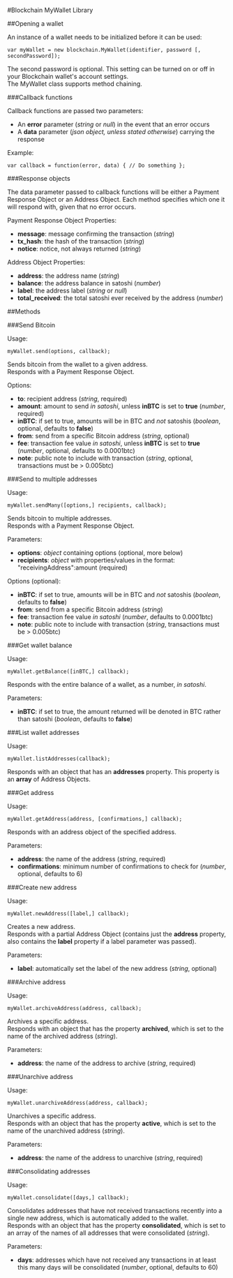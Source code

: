 #Blockchain MyWallet Library

##Opening a wallet

An instance of a wallet needs to be initialized before it can be used:

```
var myWallet = new blockchain.MyWallet(identifier, password [, secondPassword]);
```

The second password is optional. This setting can be turned on or off in your Blockchain wallet's account settings.  
The MyWallet class supports method chaining.

###Callback functions

Callback functions are passed two parameters:

* An **error** parameter (*string* or *null*) in the event that an error occurs
* A **data** parameter (*json object, unless stated otherwise*) carrying the response

Example:

```
var callback = function(error, data) { // Do something };
```

###Response objects

The data parameter passed to callback functions will be either a Payment Response Object or an Address Object. Each method specifies which one it will respond with, given that no error occurs.

Payment Response Object Properties:

* **message**: message confirming the transaction (*string*)
* **tx_hash**: the hash of the transaction (*string*)
* **notice**: notice, not always returned (*string*)

Address Object Properties:

* **address**: the address name (*string*)
* **balance**: the address balance in satoshi (*number*)
* **label**: the address label (*string* or *null*)
* **total_received**: the total satoshi ever received by the address (*number*)

##Methods

###Send Bitcoin

Usage:

```
myWallet.send(options, callback);
```

Sends bitcoin from the wallet to a given address.  
Responds with a Payment Response Object.

Options:

* **to**: recipient address (*string*, required)
* **amount**: amount to send *in satoshi*, unless **inBTC** is set to **true** (*number*, required)
* **inBTC**: if set to true, amounts will be in BTC and *not* satoshis (*boolean*, optional, defaults to **false**)
* **from**: send from a specific Bitcoin address (*string*, optional)
* **fee**: transaction fee value *in satoshi*, unless **inBTC** is set to **true** (*number*, optional, defaults to 0.0001btc)
* **note**: public note to include with transaction (*string*, optional, transactions must be > 0.005btc)

###Send to multiple addresses

Usage:

```
myWallet.sendMany([options,] recipients, callback);
```

Sends bitcoin to multiple addresses.  
Responds with a Payment Response Object.

Parameters:

* **options**: *object* containing options (optional, more below)
* **recipients**: *object* with properties/values in the format: "receivingAddress":amount (required)

Options (optional):

* **inBTC**: if set to true, amounts will be in BTC and *not* satoshis (*boolean*, defaults to **false**)
* **from**: send from a specific Bitcoin address (*string*)
* **fee**: transaction fee value *in satoshi* (*number*, defaults to 0.0001btc)
* **note**: public note to include with transaction (*string*, transactions must be > 0.005btc)

###Get wallet balance

Usage:

```
myWallet.getBalance([inBTC,] callback);
```

Responds with the entire balance of a wallet, as a number, *in satoshi*.

Parameters:

* **inBTC**: if set to true, the amount returned will be denoted in BTC rather than satoshi (*boolean*, defaults to **false**)

###List wallet addresses

Usage:

```
myWallet.listAddresses(callback);
```

Responds with an object that has an **addresses** property. This property is an **array** of Address Objects.

###Get address

Usage:

```
myWallet.getAddress(address, [confirmations,] callback);
```

Responds with an address object of the specified address.

Parameters:

* **address**: the name of the address (*string*, required)
* **confirmations**: minimum number of confirmations to check for (*number*, optional, defaults to 6)

###Create new address

Usage:

```
myWallet.newAddress([label,] callback);
```

Creates a new address.  
Responds with a partial Address Object (contains just the **address** property, also contains the **label** property if a label parameter was passed).

Parameters:

* **label**: automatically set the label of the new address (*string*, optional)

###Archive address

Usage:

```
myWallet.archiveAddress(address, callback);
```

Archives a specific address.  
Responds with an object that has the property **archived**, which is set to the name of the archived address (*string*).

Parameters:

* **address**: the name of the address to archive (*string*, required)

###Unarchive address

Usage:

```
myWallet.unarchiveAddress(address, callback);
```

Unarchives a specific address.  
Responds with an object that has the property **active**, which is set to the name of the unarchived address (*string*).

Parameters:

* **address**: the name of the address to unarchive (*string*, required)

###Consolidating addresses

Usage:

```
myWallet.consolidate([days,] callback);
```

Consolidates addresses that have not received transactions recently into a single new address, which is automatically added to the wallet.  
Responds with an object that has the property **consolidated**, which is set to an array of the names of all addresses that were consolidated (*string*).

Parameters:

* **days**: addresses which have not received any transactions in at least this many days will be consolidated (*number*, optional, defaults to 60)
